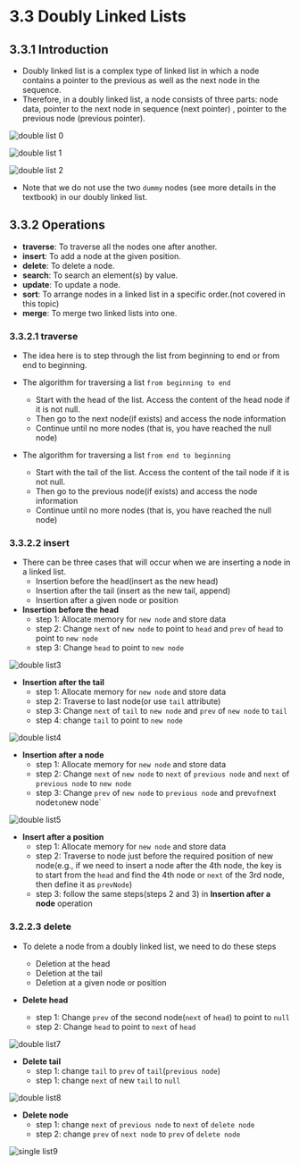 # 3.3 Doubly Linked Lists
## 3.3.1 Introduction
+ Doubly linked list is a complex type of linked list in which a node contains a pointer to the previous as well as the next node in the sequence. 
+ Therefore, in a doubly linked list, a node consists of three parts: node data, pointer to the next node in sequence (next pointer) , pointer to the previous node (previous pointer). 



![double list 0](../Resources/double_list-0.png)


![double list 1](../Resources/double_list-1.png)



![double list 2](../Resources/doubl3_list-2.png)


+ Note that we do not use the two `dummy` nodes (see more details in the textbook) in our doubly linked list.

## 3.3.2 Operations
+ **traverse**: To traverse all the nodes one after another.
+ **insert**: To add a node at the given position.
+ **delete**: To delete a node.
+ **search**: To search an element(s) by value.
+ **update**: To update a node.
+ **sort**: To arrange nodes in a linked list in a specific order.(not covered in this topic)
+ **merge**: To merge two linked lists into one.

### 3.3.2.1 traverse
+ The idea here is to step through the list from beginning to end or from end to beginning.
+ The algorithm for traversing a list `from beginning to end`
  - Start with the head of the list. Access the content of the head node if it is not null.
  - Then go to the next node(if exists) and access the node information
  - Continue until no more nodes (that is, you have reached the null node)

+ The algorithm for traversing a list `from end to beginning`
  - Start with the tail of the list. Access the content of the tail node if it is not null.
  - Then go to the previous node(if exists) and access the node information
  - Continue until no more nodes (that is, you have reached the null node)

### 3.3.2.2 insert
+ There can be three cases that will occur when we are inserting a node in a linked list.
  - Insertion before the head(insert as the new head)
  - Insertion after the tail (insert as the new tail, append)
  - Insertion after a given node or position
+ **Insertion before the head**
  - step 1: Allocate memory for `new node` and store data
  - step 2: Change `next` of `new node` to point to `head` and `prev` of `head` to point to `new node`
  - step 3: Change `head` to point to `new node`

![double list3](../Resources/double_list-3.png)


+ **Insertion after the tail**
  - step 1: Allocate memory for `new node` and store data
  - step 2: Traverse to last node(or use `tail` attribute)
  - step 3: Change `next` of `tail` to `new node` and `prev` of `new node` to `tail`
  - step 4: change `tail` to point to `new node`
 
![double list4](../Resources/doubl3_list-4.png)


+ **Insertion after a node**
  - step 1: Allocate memory for `new node` and store data
  - step 2: Change `next` of `new node` to `next` of `previous node` and  `next` of `previous node` to `new node`
  - step 3: Change `prev` of `new node` to `previous node` and prev` of `next node` to `new node` 

![double list5](../Resources/double_list-5.png)

+ **Insert after a position**
  - step 1: Allocate memory for `new node` and store data
  - step 2: Traverse to node just before the required position of new node(e.g., if we need to insert a node after the 4th node, the key is to start from the `head` and find the 4th node or `next` of the 3rd node, then define it as `prevNode`)
  - step 3: follow the same steps(steps 2 and 3) in **Insertion after a node** operation
  
### 3.2.2.3 delete
+ To delete a node from a doubly linked list, we need to do these steps
  - Deletion at the head
  - Deletion at the tail
  - Deletion at a given node or position

+ **Delete head**
  - step 1: Change `prev` of the second node(`next` of `head`) to point to `null`
  - step 2: Change `head` to point to `next` of `head`

![double list7](../Resources/double_list-7.png)

+ **Delete tail**
  - step 1: change `tail` to `prev` of `tail`(`previous node`)
  - step 1: change `next` of new `tail` to `null`

![double list8](../Resources/double_list-8.png)


+ **Delete node**
  - step 1: change `next` of `previous node` to `next` of `delete node`
  - step 2: change `prev` of `next node` to `prev` of `delete node`

![single list9](../Resources/single_list-9.png)
